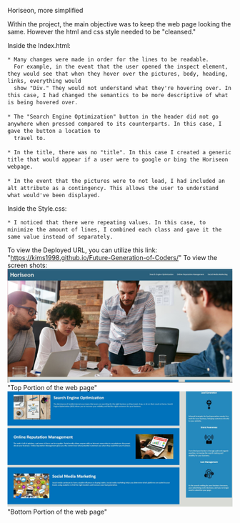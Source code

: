 Horiseon, more simplified

Within the project, the main objective was to keep the web page looking the same. However the html and css style needed to be "cleansed."

Inside the Index.html:

    * Many changes were made in order for the lines to be readable.
      For example, in the event that the user opened the inspect element, they would see that when they hover over the pictures, body, heading, links, everything would
      show "Div." They would not understand what they're hovering over. In this case, I had changed the semantics to be more descriptive of what is being hovered over.

    * The "Search Engine Optimization" button in the header did not go anywhere when pressed compared to its counterparts. In this case, I gave the button a location to
      travel to.

    * In the title, there was no "title". In this case I created a generic title that would appear if a user were to google or bing the Horiseon webpage.

    * In the event that the pictures were to not load, I had included an alt attribute as a contingency. This allows the user to understand what would've been displayed.

Inside the Style.css:

    * I noticed that there were repeating values. In this case, to minimize the amount of lines, I combined each class and gave it the same value instead of separately.

To view the Deployed URL, you can utilize this link: "https://kims1998.github.io/Future-Generation-of-Coders/"
To view the screen shots:
![alt text](assets/images/Horiseon_Page_1.jpg) "Top Portion of the web page"
![alt text](assets/images/Horiseon_Page_2.jpg) "Bottom Portion of the web page"
